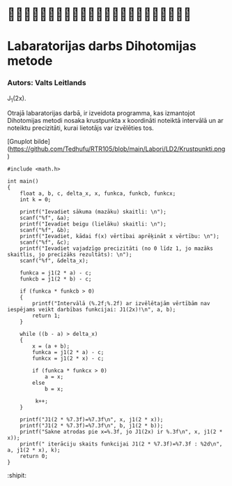 # :bat::bat::bat::bat::bat::bat::bat::bat::bat::bat::bat::bat::bat::bat::bat::bat::bat::bat::bat::bat::bat::bat::bat:
# Labaratorijas darbs Dihotomijas metode
### Autors: Valts Leitlands
J<sub>1</sub>(2x).

Otrajā labaratorijas darbā, ir izveidota programma, kas izmantojot Dihotomijas metodi nosaka krustpunkta x koordināti noteiktā intervālā un ar noteiktu precizitāti, kurai lietotājs var izvēlēties tos.

[Gnuplot bilde] (https://github.com/Tedhufu/RTR105/blob/main/Labori/LD2/Krustpunkti.png)

```#include <stdio.h>
#include <math.h>

int main() 
{
    float a, b, c, delta_x, x, funkca, funkcb, funkcx;
    int k = 0;

    printf("Ievadiet sākuma (mazāku) skaitli: \n");
    scanf("%f", &a);
    printf("Ievadiet beigu (lielāku) skaitli: \n");
    scanf("%f", &b);
    printf("Ievadiet, kādai f(x) vērtībai aprēķināt x vērtību: \n");
    scanf("%f", &c);
    printf("Ievadiet vajadzīgo precizitāti (no 0 līdz 1, jo mazāks skaitlis, jo precīzāks rezultāts): \n");
    scanf("%f", &delta_x);

    funkca = j1(2 * a) - c;
    funkcb = j1(2 * b) - c;

    if (funkca * funkcb > 0) 
    {
        printf("Intervālā (%.2f;%.2f) ar izvēlētajām vērtībām nav iespējams veikt darbības funkcijai: J1(2x)!\n", a, b);
        return 1;
    }

    while ((b - a) > delta_x) 
    {
        x = (a + b);
        funkca = j1(2 * a) - c;
        funkcx = j1(2 * x) - c;

        if (funkca * funkcx > 0)
            a = x;
        else
            b = x;

         k++;
    }

    printf("J1(2 * %7.3f)=%7.3f\n", x, j1(2 * x));
    printf("J1(2 * %7.3f)=%7.3f\n", b, j1(2 * b));
    printf("Sakne atrodas pie x=%.3f, jo J1(2x) ir %.3f\n", x, j1(2 * x));
    printf(" iterāciju skaits funkcijai J1(2 * %7.3f)=%7.3f : %2d\n", a, j1(2 * x), k);
    return 0;
}
```
:shipit:
